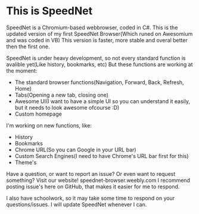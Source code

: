 # This is SpeedNet
SpeedNet is a Chromium-based webbrowser, coded in C#. This is the updated version of my first SpeedNet Browser(Which runed on Awesomium and was coded in VB) This version is faster, more stable and overal better then the first one.

SpeedNet is under heavy development, so not every standard function is avalible yet(Like history, bookmarks, etc) But these functions are working at the moment:

- The standard browser functions(Navigation, Forward, Back, Refresh, Home)
- Tabs(Opening a new tab, closing one)
- Awesome UI(I want to have a simple UI so you can understand it easily, but it needs to look awesome ofcourse :D)
- Custom homepage

I'm working on new functions, like:
- History
- Bookmarks
- Chrome URL(So you can Google in your URL bar)
- Custom Search Engines(I need to have Chrome's URL bar first for this)
- Theme's

Have a question, or want to report an issue? Or even want to request something? Visit our website! speednet-browser.weebly.com
I recommend posting issue's here on GitHub, that makes it easier for me to respond.

I also have schoolwork, so it may take some time to respond on your questions/issues. I will update SpeedNet whenever I can.
